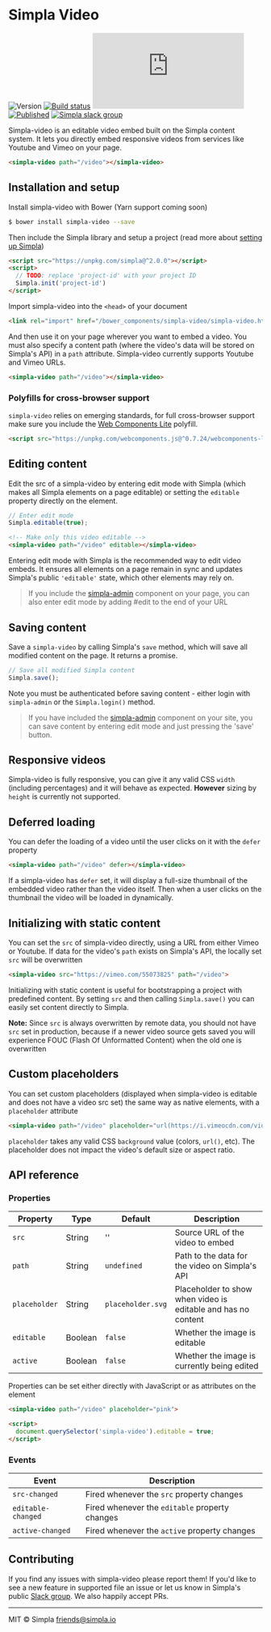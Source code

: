 # Simpla Video
![Version][bower-badge] [![Build status][travis-badge]][travis-url] ![Size][size-badge] [![Published][webcomponents-badge]][webcomponents-url] [![Simpla slack group][slack-badge]][slack-url]

Simpla-video is an editable video embed built on the Simpla content system. It lets you directly embed responsive videos from services like Youtube and Vimeo on your page.

<!---
```
<custom-element-demo>
  <template>
    <script src="../webcomponentsjs/webcomponents-lite.js"></script>
    <link rel="import" href="simpla-video.html">

    <script src="https://unpkg.com/simpla@2.0.0"></script>
    <script>
      Simpla.init('local');
      Simpla.editable(true);
    </script>

    <style>
      simpla-video {
        max-width: 38rem;
        margin: 0 auto
      }
    </style>
    <next-code-block></next-code-block>
  </template>
</custom-element-demo>
```
-->
```html
<simpla-video path="/video"></simpla-video>
```

## Installation and setup

Install simpla-video with Bower (Yarn support coming soon)

```sh
$ bower install simpla-video --save
```

Then include the Simpla library and setup a project (read more about [setting up Simpla](https://www.simpla.io/docs/guides/get-started))

```html
<script src="https://unpkg.com/simpla@^2.0.0"></script>
<script>
  // TODO: replace 'project-id' with your project ID
  Simpla.init('project-id')
</script>
```

Import simpla-video into the `<head>` of your document

```html
<link rel="import" href="/bower_components/simpla-video/simpla-video.html">
```

And then use it on your page wherever you want to embed a video. You must also specify a content path (where the video's data will be stored on Simpla's API) in a `path` attribute. Simpla-video currently supports Youtube and Vimeo URLs.

```html
<simpla-video path="/video"></simpla-video>
```

### Polyfills for cross-browser support

`simpla-video` relies on emerging standards, for full cross-browser support make sure you include the [Web Components Lite](https://github.com/webcomponents/webcomponentsjs) polyfill.

```html
<script src="https://unpkg.com/webcomponents.js@^0.7.24/webcomponents-lite.min.js" async></script>
```

## Editing content

Edit the src of a simpla-video by entering edit mode with Simpla (which makes all Simpla elements on a page editable) or setting the `editable` property directly on the element.

```js
// Enter edit mode
Simpla.editable(true);
```

```html
<!-- Make only this video editable -->
<simpla-video path="/video" editable></simpla-video>
```

Entering edit mode with Simpla is the recommended way to edit video embeds. It ensures all elements on a page remain in sync and updates Simpla's public `'editable'` state, which other elements may rely on.

> If you include the [simpla-admin](https://webcomponents.org/element/SimplaElements/simpla-admin) component on your page, you can also enter edit mode by adding #edit to the end of your URL

## Saving content

Save a `simpla-video` by calling Simpla's `save` method, which will save all modified content on the page. It returns a promise.

```js
// Save all modified Simpla content
Simpla.save();
```

Note you must be authenticated before saving content - either login with `simpla-admin` or the `Simpla.login()` method.

> If you have included the [simpla-admin](http://webcomponents.org/element/SimplaElements/simpla-admin) component on your site, you can save content by entering edit mode and just pressing the 'save' button.

## Responsive videos

Simpla-video is fully responsive, you can give it any valid CSS `width` (including percentages) and it will behave as expected. **However** sizing by `height` is currently not supported.

## Deferred loading

You can defer the loading of a video until the user clicks on it with the `defer` property

```html
<simpla-video path="/video" defer></simpla-video>
```

If a simpla-video has `defer` set, it will display a full-size thumbnail of the embedded video rather than the video itself. Then when a user clicks on the thumbnail the video will be loaded in dynamically.

## Initializing with static content

You can set the `src` of simpla-video directly, using a URL from either Vimeo or Youtube. If data for the video's `path` exists on Simpla's API, the locally set `src` will be overwritten

```html
<simpla-video src="https://vimeo.com/55073825" path="/video">
```

Initializing with static content is useful for bootstrapping a project with predefined content. By setting `src` and then calling `Simpla.save()` you can easily set content directly to Simpla.

**Note:** Since `src` is always overwritten by remote data, you should not have `src` set in production, because if a newer video source gets saved you will experience FOUC (Flash Of Unformatted Content) when the old one is overwritten

## Custom placeholders

You can set custom placeholders (displayed when simpla-video is editable and does not have a video src set) the same way as native elements, with a `placeholder` attribute

```html
<simpla-video path="/video" placeholder="url(https://i.vimeocdn.com/video/499134794_1280x720.jpg)">
```

`placeholder` takes any valid CSS `background` value (colors, `url()`, etc). The placeholder does not impact the video's default size or aspect ratio.

## API reference

### Properties

Property      | Type    | Default           | Description                                                   
------------- | ------- | ----------------- | -----------                                                   
`src`         | String  | ''                | Source URL of the video to embed
`path`        | String  | `undefined`       | Path to the data for the video on Simpla's API
`placeholder` | String  | `placeholder.svg` | Placeholder to show when video is editable and has no content 
`editable`    | Boolean | `false`           | Whether the image is editable                                 
`active`      | Boolean | `false`           | Whether the image is currently being edited                   

Properties can be set either directly with JavaScript or as attributes on the element

```html
<simpla-video path="/video" placeholder="pink">

<script>
  document.querySelector('simpla-video').editable = true;
</script>
```

### Events

Event              | Description                                    
------------------ | -----------                                    
`src-changed`      | Fired whenever the `src` property changes      
`editable-changed` | Fired whenever the `editable` property changes 
`active-changed`   | Fired whenever the `active` property changes   

## Contributing

If you find any issues with simpla-video please report them! If you'd like to see a new feature in supported file an issue or let us know in Simpla's public [Slack group](https://slack.simpla.io). We also happily accept PRs. 

---

MIT © Simpla <friends@simpla.io>

[bower-badge]: https://img.shields.io/bower/v/simpla-video.svg
[bowerlicense-badge]: https://img.shields.io/bower/l/simpla-video.svg
[travis-badge]: https://img.shields.io/travis/SimplaElements/simpla-video.svg
[travis-url]: https://travis-ci.org/SimplaElements/simpla-video
[bowerdeps-badge]: https://img.shields.io/gemnasium/SimplaElements/simpla-video.svg
[bowerdeps-url]: https://gemnasium.com/bower/simpla-video
[size-badge]: https://badges.herokuapp.com/size/github/SimplaElements/simpla-video/master/simpla-video.html?gzip=true&color=blue
[webcomponents-badge]: https://img.shields.io/badge/webcomponents.org-published-blue.svg
[webcomponents-url]: https://www.webcomponents.org/element/SimplaElements/simpla-video
[slack-badge]: http://slack.simpla.io/badge.svg
[slack-url]: https://slack.simpla.io


